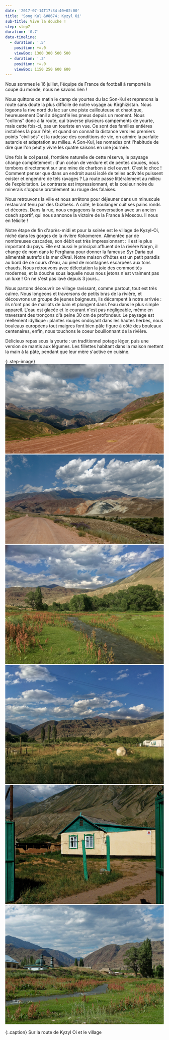 ```yaml
---
date: '2017-07-14T17:34:40+02:00'
title: 'Song Kul &#8674; Kyzyl Oi'
sub-title: Vive la douche !
step: step7
duration: '0.7'
data-timeline:
  - duration: '.5'
    position: +=.0
    viewBox: 1300 300 500 500
  - duration: '.3'
    position: +=.0
    viewBox: 1150 250 600 600
---
```

Nous sommes le 16 juillet, l'équipe de France de football à remporté la coupe du monde, nous ne savons rien !

Nous quittons ce matin le camp de yourtes du lac Son-Kul et reprenons la route sans doute la plus difficile de notre voyage au Kirghizistan. Nous logeons la rive nord du lac sur une piste caillouteuse et chaotique, heureusement Danil a dégonflé les pneus depuis un moment. Nous "collons" donc à la route, qui traverse plusieurs campements de yourte, mais cette fois-ci, pas un touriste en vue. Ce sont des familles entières installées là pour l'été, et quand on connait la distance vers les premiers points "civilisés" et la rudesse des conditions de vie, on admire la parfaite autarcie et adaptation au milieu. A Son-Kul, les nomades ont l'habitude de dire que l'on peut y vivre les quatre saisons en une journée. 

Une fois le col passé, frontière naturelle de cette réserve, le paysage change complètement : d'un océan de verdure et de pentes douces, nous tombons directement sur une mine de charbon à ciel ouvert. C'est le choc ! Comment penser que dans un endroit aussi isolé de telles activités puissent exister et engendre de tels ravages ? La route passe littéralement au milieu de l'exploitation. Le contraste est impressionnant, et la couleur noire du minerais s'oppose brutalement au rouge des falaises.

Nous retrouvons la ville et nous arrêtons pour déjeuner dans un minuscule restaurant tenu par des Ouzbeks. A côté, le boulanger cuit ses pains ronds et décorés. Dans la rue, nous engageons la conversation avec un ancien coach sportif, qui nous annonce la victoire de la France à Moscou. Il nous en félicite !

Notre étape de fin d'après-midi et pour la soirée est le village de Kyzyl-Oi, niché dans les gorges de la rivière Kokomeren. Alimentée par de nombreuses cascades, son débit est très impressionnant : il est le plus important du pays. Elle est aussi le principal affluent de la rivière Naryn, il change de nom dans le Ferghana pour donner la fameuse Syr Daria qui alimentait autrefois la mer d’Aral. Notre maison d'hôtes est un petit paradis au bord de ce cours d'eau, au pied de montagnes escarpées aux tons chauds. Nous retrouvons avec délectation la joie des commodités modernes, et la douche sous laquelle nous nous jetons n'est vraiment pas un luxe !  On ne s'est pas lavé depuis 3 jours...

Nous partons découvrir ce village ravissant, comme partout, tout est très calme. Nous longeons et traversons de petits bras de la rivière, et découvrons un groupe de jeunes baigneurs, ils décampent à notre arrivée : ils n'ont pas de maillots de bain et plongent dans l'eau dans le plus simple appareil. L'eau est glacée et le courant n'est pas négligeable, même en traversant des tronçons d'à peine 30 cm de profondeur. Le paysage est réellement idyllique : plantes rouges ondoyant dans les hautes herbes, nous bouleaux européens tout maigres font bien pâle figure à côté des bouleaux centenaires, enfin, nous touchons le coeur bouillonnant de la rivière.

Délicieux repas sous la yourte : un traditionnel potage léger, puis une version de mantis aux légumes. Les fillettes habitant dans la maison mettent la main à la pâte, pendant que leur mère s'active en cuisine. 

{:.step-image}
[![](/assets/img/uploads/kyrgyzstan_16-07-2018_03.jpg)](/assets/img/uploads/kyrgyzstan_16-07-2018_03.jpg "La route de Kyzyl Oi")
[![](/assets/img/uploads/kyrgyzstan_16-07-2018_04.jpg)](/assets/img/uploads/kyrgyzstan_16-07-2018_04.jpg "La route de Kyzyl Oi")
[![](/assets/img/uploads/kyrgyzstan_16-07-2018_01.jpg)](/assets/img/uploads/kyrgyzstan_16-07-2018_01.jpg "Le village de Kyzyl Oi")
[![](/assets/img/uploads/kyrgyzstan_16-07-2018_02.jpg)](/assets/img/uploads/kyrgyzstan_16-07-2018_02.jpg "Le village de Kyzyl Oi")
[![](/assets/img/uploads/kyrgyzstan_16-07-2018_05.jpg)](/assets/img/uploads/kyrgyzstan_16-07-2018_05.jpg "Le village de Kyzyl Oi")
[![](/assets/img/uploads/kyrgyzstan_16-07-2018_06.jpg)](/assets/img/uploads/kyrgyzstan_16-07-2018_06.jpg "Le village de Kyzyl Oi")

{:.caption}
Sur la route de Kyzyl Oi et le village
